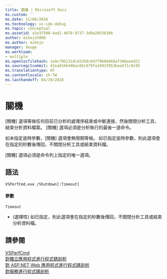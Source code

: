```yaml
---
title: 關機 | Microsoft Docs
ms.custom: ''
ms.date: 11/04/2016
ms.technology: vs-ide-debug
ms.topic: conceptual
ms.assetid: a1e37500-4ad1-4670-9737-3d9a20536386
author: mikejo5000
ms.author: mikejo
manager: douge
ms.workload:
- multiple
ms.openlocfilehash: 1a9c79b132dcd3358c697f9b08466af306aeed21
ms.sourcegitcommit: 42ea834b446ac65c679fa1043f853bea5f1c9c95
ms.translationtype: HT
ms.contentlocale: zh-TW
ms.lasthandoff: 04/19/2018
---
```

# <a name="shutdown"></a>關機
[關機] 選項等候任何目前已分析的處理序結束或中斷連接，然後關閉分析工具，結束分析資料檔案。 [關機] 選項必須是分析執行的最後一道命令。  
  
 如未指定逾時參數，[關機] 選項會無限期等候。 如已指定逾時參數，則此選項會在指定的秒數後傳回，不關閉分析工具或結束資料檔。  
  
 [關機] 選項必須是命令列上指定的唯一選項。  
  
## <a name="syntax"></a>語法  
  
```  
VSPerfCmd.exe /Shutdown[:Timeout]  
```  
  
#### <a name="parameters"></a>參數  
 `Timeout`  
 -   (選擇性) 如已指定，則此選項會在指定的秒數後傳回，不關閉分析工具或結束分析資料檔。  
  
## <a name="see-also"></a>請參閱  
 [VSPerfCmd](../profiling/vsperfcmd.md)   
 [對獨立應用程式進行程式碼剖析](../profiling/command-line-profiling-of-stand-alone-applications.md)   
 [對 ASP.NET Web 應用程式進行程式碼剖析](../profiling/command-line-profiling-of-aspnet-web-applications.md)   
 [對服務進行程式碼剖析](../profiling/command-line-profiling-of-services.md)